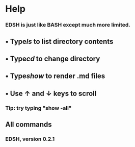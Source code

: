 



# Help
### EDSH is just like BASH except much more limited.

## • Type*ls* to list directory contents

## • Type*cd* to change directory

## • Type*show* to render .md files

## • Use ↑ and ↓ keys to scroll

### Tip: try typing "show -all"


## All commands
### EDSH, version 0.2.1 

